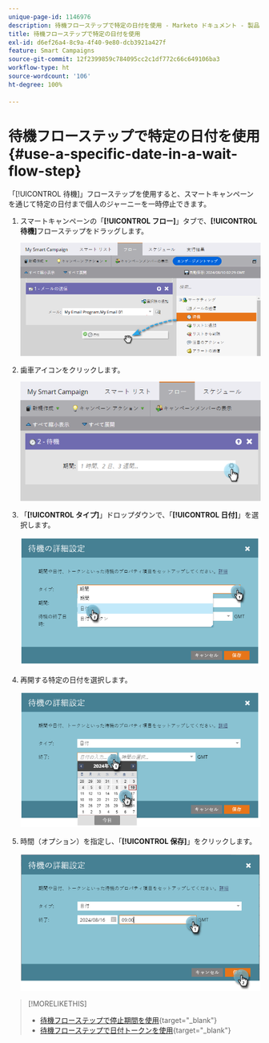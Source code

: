 ```yaml
---
unique-page-id: 1146976
description: 待機フローステップで特定の日付を使用 - Marketo ドキュメント - 製品ドキュメント
title: 待機フローステップで特定の日付を使用
exl-id: d6ef26a4-8c9a-4f40-9e80-dcb3921a427f
feature: Smart Campaigns
source-git-commit: 12f2399859c784095cc2c1df772c66c649106ba3
workflow-type: ht
source-wordcount: '106'
ht-degree: 100%

---
```


# 待機フローステップで特定の日付を使用 {#use-a-specific-date-in-a-wait-flow-step}

「[!UICONTROL 待機]」フローステップを使用すると、スマートキャンペーンを通じて特定の日付まで個人のジャーニーを一時停止できます。

1. スマートキャンペーンの「**[!UICONTROL フロー]**」タブで、**[!UICONTROL 待機]**&#x200B;フローステップをドラッグします。

   ![](assets/use-a-specific-date-in-a-wait-flow-step-1.png)

1. 歯車アイコンをクリックします。

   ![](assets/use-a-specific-date-in-a-wait-flow-step-2.png)

1. 「**[!UICONTROL タイプ]**」ドロップダウンで、「**[!UICONTROL 日付]**」を選択します。

   ![](assets/use-a-specific-date-in-a-wait-flow-step-3.png)

1. 再開する特定の日付を選択します。

   ![](assets/use-a-specific-date-in-a-wait-flow-step-4.png)

1. 時間（オプション）を指定し、「**[!UICONTROL 保存]**」をクリックします。

   ![](assets/use-a-specific-date-in-a-wait-flow-step-5.png)

>[!MORELIKETHIS]
>
>* [待機フローステップで停止期間を使用](/help/marketo/product-docs/core-marketo-concepts/smart-campaigns/flow-actions/wait/use-a-duration-in-a-wait-flow-step.md){target="_blank"}
>* [待機フローステップで日付トークンを使用](/help/marketo/product-docs/core-marketo-concepts/smart-campaigns/flow-actions/wait/use-a-date-token-in-a-wait-flow-step.md){target="_blank"}
